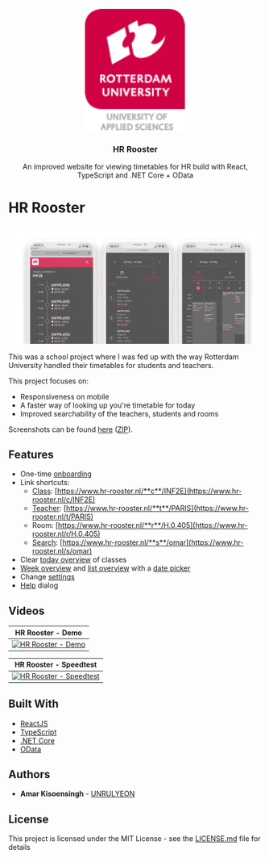<!-- PROJECT LOGO -->
<p align="center">
  <a href="https://github.com/UNRULYEON/hr-rooster">
    <img src="/src/img/svg/hr-logo-english.svg" alt="Logo" width="200">
  </a>

  <h3 align="center">HR Rooster</h3>
  <p align="center">
    An improved website for viewing timetables for HR build with React, TypeScript and .NET Core + OData
  </p>
</p>

# HR Rooster

![Homepage](https://github.com/UNRULYEON/hr-rooster/blob/master/screenshots/homepage.jpg?raw=true "Homepage")

This was a school project where I was fed up with the way Rotterdam University handled their timetables for students and teachers.

This project focuses on:

* Responsiveness on mobile
* A faster way of looking up you're timetable for today
* Improved searchability of the teachers, students and rooms

Screenshots can be found [here](https://github.com/UNRULYEON/hr-rooster/blob/master/screenshots) ([ZIP](https://github.com/UNRULYEON/hr-rooster/blob/master/screenshots/hr-rooster-screenshots.zip)).

## Features

* One-time [onboarding](https://github.com/UNRULYEON/hr-rooster/blob/master/screenshots/Onboarding)
* Link shortcuts:
  * [Class](https://github.com/UNRULYEON/hr-rooster/blob/master/screenshots/Today%20view): [https://www.hr-rooster.nl/**c**/INF2E](https://www.hr-rooster.nl/c/INF2E)
  * [Teacher](https://github.com/UNRULYEON/hr-rooster/blob/master/screenshots/Teacher%20view): [https://www.hr-rooster.nl/**t**/PARIS](https://www.hr-rooster.nl/t/PARIS)
  * Room: [https://www.hr-rooster.nl/**r**/H.0.405](https://www.hr-rooster.nl/r/H.0.405)
  * [Search](https://github.com/UNRULYEON/hr-rooster/blob/master/screenshots/Search): [https://www.hr-rooster.nl/**s**/omar](https://www.hr-rooster.nl/s/omar)
* Clear [today overview](https://github.com/UNRULYEON/hr-rooster/blob/master/screenshots/Today%20view) of classes
* [Week overview](https://github.com/UNRULYEON/hr-rooster/blob/master/screenshots/Week%20view) and [list overview](https://github.com/UNRULYEON/hr-rooster/blob/master/screenshots/List%20view) with a [date picker](https://github.com/UNRULYEON/hr-rooster/blob/master/screenshots/Date%20picker)
* Change [settings](https://github.com/UNRULYEON/hr-rooster/blob/master/screenshots/Settings)
* [Help](https://github.com/UNRULYEON/hr-rooster/blob/master/screenshots/Help) dialog

## Videos

|HR Rooster - Demo|
|-----|
|[![HR Rooster - Demo](https://img.youtube.com/vi/ANE_jF7D1zQ/0.jpg)](https://www.youtube.com/watch?v=ANE_jF7D1zQ "HR Rooster - Demo")|

|HR Rooster - Speedtest|
|-----|
|[![HR Rooster - Speedtest](https://img.youtube.com/vi/yWFDX_G6Kz8/0.jpg)](https://www.youtube.com/watch?v=yWFDX_G6Kz8 "HR Rooster - Speedtest")|

## Built With

* [ReactJS](https://reactjs.org)
* [TypeScript](https://www.typescriptlang.org)
* [.NET Core](https://dotnet.microsoft.com/)
* [OData](https://www.odata.org/)

<!-- AUTHORS -->
## Authors

* **Amar Kisoensingh**  - [UNRULYEON](https://github.com/UNRULYEON)

<!-- License -->
## License

This project is licensed under the MIT License - see the [LICENSE.md](https://github.com/UNRULYEON/hr-rooster/blob/master/LICENSE) file for details